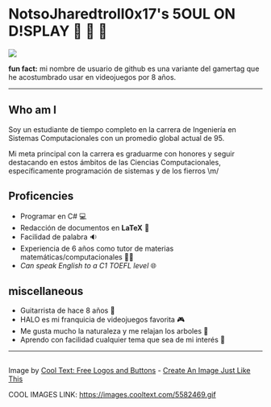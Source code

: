 # NotsoJharedtroll0x17's 5OUL ON D!SPLAY 🗿 🐧 💯

![](https://drive.google.com/uc?export=view&id=1tiaVx2dea2rct01yTGNYpr_Qe3kDufcO)

**fun fact:** mi nombre de usuario de github es una variante del gamertag que he acostumbrado usar en videojuegos por 8 años.

---

## Who am I

Soy un estudiante de tiempo completo en la carrera de Ingeniería en Sistemas Computacionales con un promedio
global actual de 95.

Mi meta principal con la carrera es graduarme con honores y seguir destacando en estos ámbitos de las Ciencias Computacionales, específicamente programación de sistemas y de los fierros \m/

## Proficencies

- Programar en C# 💻
- Redacción de documentos en **LaTeX** 🧾
- Facilidad de palabra 🔉
- Experiencia de 6 años como tutor de materias matemáticas/computacionales 👨‍🏫 
- *Can speak English to a C1 TOEFL level* 🌐

## miscellaneous

- Guitarrista de hace 8 años 🎸
- HALO es mi franquicia de videojuegos favorita 🎮
- Me gusta mucho la naturaleza y me relajan los arboles 🌳
- Aprendo con facilidad cualquier tema que sea de mi interés 🧠

---

<a href="https://es.cooltext.com"><img src="https://images.cooltext.com/5582469.gif" width="125" height="15" alt="" /></a>
<br />Image by <a href="https://es.cooltext.com">Cool Text: Free Logos and Buttons</a> - <a href="https://es.cooltext.com/Edit-Logo?LogoID=4040554153">Create An Image Just Like This</a>

COOL IMAGES LINK: https://images.cooltext.com/5582469.gif
